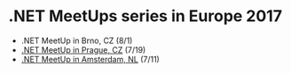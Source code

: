 # .NET MeetUps series in Europe 2017

* .NET MeetUp in Brno, CZ (8/1)
* [.NET MeetUp in Prague, CZ](/events/2017-07-19_dotNetMeetUp_Prague) (7/19)
* [.NET MeetUp in Amsterdam, NL](/events/2017-07-11_dotNetMeetUp_Amsterdam) (7/11)
